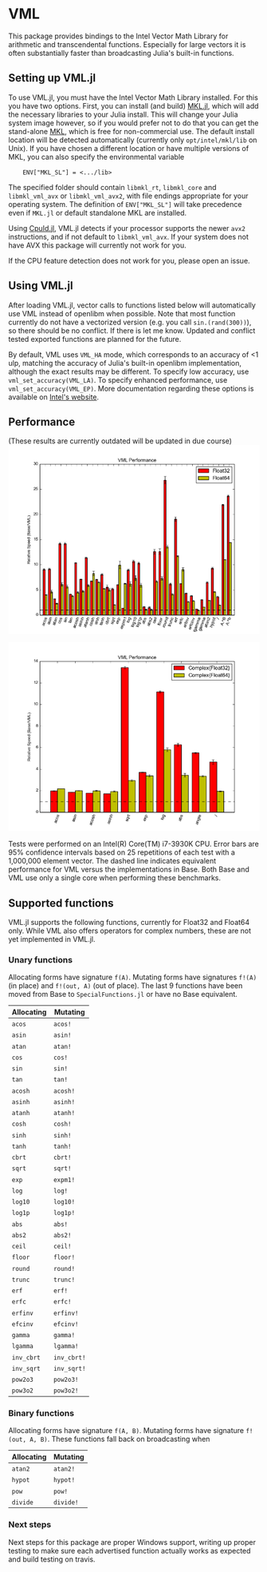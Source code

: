 # VML

This package provides bindings to the Intel Vector Math Library for
arithmetic and transcendental functions. Especially for large vectors it is often substantially faster than broadcasting Julia's built-in functions.

## Setting up VML.jl

To use VML.jl, you must have the Intel Vector Math Library installed.
For this you have two options. First, you can install (and build) [MKL.jl](https://github.com/JuliaComputing/MKL.jl), which will add the necessary libraries to your Julia install. This will change your Julia system image however, so if you would prefer not to do that you can get the stand-alone [MKL](http://software.intel.com/en-us/intel-mkl),
which is free for non-commercial use. The default install location will be detected automatically (currently only `opt/intel/mkl/lib` on Unix). If you have chosen a different location or have multiple versions of MKL, you can also specify the environmental variable 
```
    ENV["MKL_SL"] = <.../lib>
```
The specified folder should contain `libmkl_rt`, `libmkl_core` and `libmkl_vml_avx` or `libmkl_vml_avx2`, with file endings appropriate for your operating system. 
The definition of `ENV["MKL_SL"]` will take precedence even if `MKL.jl` or default standalone MKL are installed. 

Using [CpuId.jl](https://github.com/m-j-w/CpuId.jl), VML.jl detects if your processor supports the newer `avx2` instructions, and if not default to `libmkl_vml_avx`. If your system does not have AVX this package will currently not work for you.

If the CPU feature detection does not work for you, please open an issue. 

## Using VML.jl

After loading VML.jl, vector calls to functions listed below will
automatically use VML instead of openlibm when possible. Note that most function currently do not have a vectorized version (e.g. you call `sin.(rand(300))`), so there should be no conflict. If there is let me know. Updated and conflict tested exported functions are planned for the future.

By default, VML uses `VML_HA` mode, which corresponds to an accuracy of
<1 ulp, matching the accuracy of Julia's built-in openlibm
implementation, although the exact results may be different. To specify
low accuracy, use `vml_set_accuracy(VML_LA)`. To specify enhanced
performance, use `vml_set_accuracy(VML_EP)`. More documentation
regarding these options is available on
[Intel's website](http://software.intel.com/sites/products/documentation/hpc/mkl/vml/vmldata.htm).

## Performance
(These results are currently outdated will be updated in due course)
![VML Performance Comparison](/benchmark/performance.png)

![VML Complex Performance Comparison](/benchmark/performance_complex.png)

Tests were performed on an Intel(R) Core(TM) i7-3930K CPU. Error bars
are 95% confidence intervals based on 25 repetitions of each test with
a 1,000,000 element vector. The dashed line indicates equivalent
performance for VML versus the implementations in Base. Both Base and
VML use only a single core when performing these benchmarks.

## Supported functions

VML.jl supports the following functions, currently for Float32 and
Float64 only. While VML also offers operators for complex numbers,
these are not yet implemented in VML.jl.

### Unary functions

Allocating forms have signature `f(A)`. Mutating forms have signatures
`f!(A)` (in place) and `f!(out, A)` (out of place). The last 9 functions have been moved from Base to `SpecialFunctions.jl` or have no Base equivalent. 

Allocating | Mutating
-----------|---------
`acos`     | `acos!`
`asin`     | `asin!`
`atan`     | `atan!`
`cos`      | `cos!`
`sin`      | `sin!`
`tan`      | `tan!`
`acosh`    | `acosh!`
`asinh`    | `asinh!`
`atanh`    | `atanh!`
`cosh`     | `cosh!`
`sinh`     | `sinh!`
`tanh`     | `tanh!`
`cbrt`     | `cbrt!`
`sqrt`     | `sqrt!`
`exp`      | `expm1!`
`log`      | `log!`
`log10`    | `log10!`
`log1p`    | `log1p!`
`abs`      | `abs!`
`abs2`     | `abs2!`
`ceil`     | `ceil!`
`floor`    | `floor!`
`round`    | `round!`
`trunc`    | `trunc!`
`erf`      | `erf!`
`erfc`     | `erfc!`
`erfinv`   | `erfinv!`
`efcinv`   | `efcinv!`
`gamma`    | `gamma!`
`lgamma`   | `lgamma!`
`inv_cbrt` | `inv_cbrt!`
`inv_sqrt` | `inv_sqrt!`
`pow2o3`   | `pow2o3!`
`pow3o2`   | `pow3o2!`

### Binary functions

Allocating forms have signature `f(A, B)`. Mutating forms have
signature `f!(out, A, B)`. These functions fall back on broadcasting
when

Allocating | Mutating
-----------|---------
`atan2`    | `atan2!`
`hypot`    | `hypot!`
`pow`       | `pow!`
`divide`       | `divide!`


### Next steps
Next steps for this package are proper Windows support, writing up proper testing to make sure each advertised function actually works as expected and build testing on travis.
